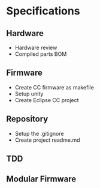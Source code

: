 # Specifications

## Hardware

*  Hardware review
*  Compiled parts BOM

## Firmware

*  Create CC firmware as makefile
*  Setup unity
*  Create Eclipse CC project

## Repository

*  Setup the .gitignore
*  Create project readme.md

## TDD


## Modular Firmware
